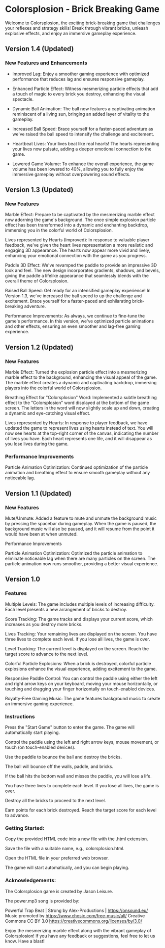 # Colorsplosion - Brick Breaking Game

Welcome to Colorsplosion, the exciting brick-breaking game that challenges your reflexes and strategy skills! Break through vibrant bricks, unleash explosive effects, and enjoy an immersive gameplay experience.

## Version 1.4 (Updated)

### New Features and Enhancements

- Improved Lag: Enjoy a smoother gaming experience with optimized performance that reduces lag and ensures responsive gameplay.

- Enhanced Particle Effect: Witness mesmerizing particle effects that add a touch of magic to every brick you destroy, enhancing the visual spectacle.

- Dynamic Ball Animation: The ball now features a captivating animation reminiscent of a living sun, bringing an added layer of vitality to the gameplay.

- Increased Ball Speed: Brace yourself for a faster-paced adventure as we've raised the ball speed to intensify the challenge and excitement.

- Heartbeat Lives: Your lives beat like real hearts! The hearts representing your lives now pulsate, adding a deeper emotional connection to the game.

- Lowered Game Volume: To enhance the overall experience, the game volume has been lowered to 40%, allowing you to fully enjoy the immersive gameplay without overpowering sound effects.


## Version 1.3 (Updated)

### New Features

Marble Effect: Prepare to be captivated by the mesmerizing marble effect now adorning the game's background. The once simple explosion particle effect has been transformed into a dynamic and enchanting backdrop, immersing you in the colorful world of Colorsplosion.

Lives represented by Hearts (Improved): In response to valuable player feedback, we've given the heart lives representation a more realistic and engaging 3D appearance. The hearts now appear more vivid and lively, enhancing your emotional connection with the game as you progress.

Paddle 3D Effect: We've revamped the paddle to provide an impressive 3D look and feel. The new design incorporates gradients, shadows, and bevels, giving the paddle a lifelike appearance that seamlessly blends with the overall theme of Colorsplosion.

Raised Ball Speed: Get ready for an intensified gameplay experience! In Version 1.3, we've increased the ball speed to up the challenge and excitement. Brace yourself for a faster-paced and exhilarating brick-breaking adventure.

Performance Improvements: As always, we continue to fine-tune the game's performance. In this version, we've optimized particle animations and other effects, ensuring an even smoother and lag-free gaming experience.

## Version 1.2 (Updated)

### New Features

Marble Effect: Turned the explosion particle effect into a mesmerizing marble effect to the background, enhancing the visual appeal of the game. The marble effect creates a dynamic and captivating backdrop, immersing players into the colorful world of Colorsplosion.

Breathing Effect for "Colorsplosion" Word: Implemented a subtle breathing effect to the "Colorsplosion" word displayed at the bottom of the game screen. The letters in the word will now slightly scale up and down, creating a dynamic and eye-catching visual effect.

Lives represented by Hearts: In response to player feedback, we have updated the game to represent lives using hearts instead of text. You will now see hearts at the top-right corner of the canvas, indicating the number of lives you have. Each heart represents one life, and it will disappear as you lose lives during the game.

### Performance Improvements

Particle Animation Optimization: Continued optimization of the particle animation and breathing effect to ensure smooth gameplay without any noticeable lag.

## Version 1.1 (Updated)

### New Features

Mute/Unmute: Added a feature to mute and unmute the background music by pressing the spacebar during gameplay. When the game is paused, the background music will also be paused, and it will resume from the point it would have been at when unmuted.

Performance Improvements

Particle Animation Optimization: Optimized the particle animation to eliminate noticeable lag when there are many particles on the screen. The particle animation now runs smoother, providing a better visual experience.

## Version 1.0

### Features

Multiple Levels: The game includes multiple levels of increasing difficulty. Each level presents a new arrangement of bricks to destroy.

Score Tracking: The game tracks and displays your current score, which increases as you destroy more bricks.

Lives Tracking: Your remaining lives are displayed on the screen. You have three lives to complete each level. If you lose all lives, the game is over.

Level Tracking: The current level is displayed on the screen. Reach the target score to advance to the next level.

Colorful Particle Explosions: When a brick is destroyed, colorful particle explosions enhance the visual experience, adding excitement to the game.

Responsive Paddle Control: You can control the paddle using either the left and right arrow keys on your keyboard, moving your mouse horizontally, or touching and dragging your finger horizontally on touch-enabled devices.

Royalty-Free Gaming Music: The game features background music to create an immersive gaming experience.

### Instructions

Press the "Start Game" button to enter the game. The game will automatically start playing.

Control the paddle using the left and right arrow keys, mouse movement, or touch (on touch-enabled devices).

Use the paddle to bounce the ball and destroy the bricks.

The ball will bounce off the walls, paddle, and bricks.

If the ball hits the bottom wall and misses the paddle, you will lose a life.

You have three lives to complete each level. If you lose all lives, the game is over.

Destroy all the bricks to proceed to the next level.

Earn points for each brick destroyed. Reach the target score for each level to advance.

### Getting Started:

Copy the provided HTML code into a new file with the .html extension.

Save the file with a suitable name, e.g., colorsplosion.html.

Open the HTML file in your preferred web browser.

The game will start automatically, and you can begin playing.

### Acknowledgements:

The Colorsplosion game is created by Jason Leisure.

The power.mp3 song is provided by:

Powerful Trap Beat | Strong by Alex-Productions | https://onsound.eu/
Music promoted by https://www.chosic.com/free-music/all/
Creative Commons CC BY 3.0
https://creativecommons.org/licenses/by/3.0/

Enjoy the mesmerizing marble effect along with the vibrant gameplay of Colorsplosion! If you have any feedback or suggestions, feel free to let us know. Have a blast!
